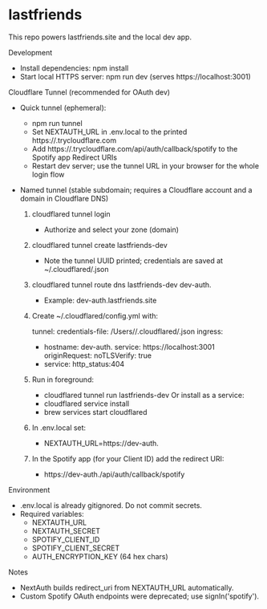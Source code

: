 # lastfriends

This repo powers lastfriends.site and the local dev app.

Development
- Install dependencies: npm install
- Start local HTTPS server: npm run dev (serves https://localhost:3001)

Cloudflare Tunnel (recommended for OAuth dev)
- Quick tunnel (ephemeral):
  - npm run tunnel
  - Set NEXTAUTH_URL in .env.local to the printed https://<random>.trycloudflare.com
  - Add https://<random>.trycloudflare.com/api/auth/callback/spotify to the Spotify app Redirect URIs
  - Restart dev server; use the tunnel URL in your browser for the whole login flow

- Named tunnel (stable subdomain; requires a Cloudflare account and a domain in Cloudflare DNS)
  1) cloudflared tunnel login
     - Authorize and select your zone (domain)
  2) cloudflared tunnel create lastfriends-dev
     - Note the tunnel UUID printed; credentials are saved at ~/.cloudflared/<UUID>.json
  3) cloudflared tunnel route dns lastfriends-dev dev-auth.<your-domain>
     - Example: dev-auth.lastfriends.site
  4) Create ~/.cloudflared/config.yml with:

     tunnel: <UUID>
     credentials-file: /Users/<you>/.cloudflared/<UUID>.json
     ingress:
       - hostname: dev-auth.<your-domain>
         service: https://localhost:3001
         originRequest:
           noTLSVerify: true
       - service: http_status:404

  5) Run in foreground:
     - cloudflared tunnel run lastfriends-dev
     Or install as a service:
     - cloudflared service install
     - brew services start cloudflared

  6) In .env.local set:
     - NEXTAUTH_URL=https://dev-auth.<your-domain>
  7) In the Spotify app (for your Client ID) add the redirect URI:
     - https://dev-auth.<your-domain>/api/auth/callback/spotify

Environment
- .env.local is already gitignored. Do not commit secrets.
- Required variables:
  - NEXTAUTH_URL
  - NEXTAUTH_SECRET
  - SPOTIFY_CLIENT_ID
  - SPOTIFY_CLIENT_SECRET
  - AUTH_ENCRYPTION_KEY (64 hex chars)

Notes
- NextAuth builds redirect_uri from NEXTAUTH_URL automatically.
- Custom Spotify OAuth endpoints were deprecated; use signIn('spotify').

